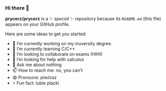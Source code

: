 ### Hi there 👋


**prycerz/prycerz** is a ✨ _special_ ✨ repository because its `README.md` (this file) appears on your GitHub profile.

Here are some ideas to get you started:

- 🔭 I’m currently working on my inuversity degree.
- 🌱 I’m currently learning C/C++
- 👯 I’m looking to collaborate on exams (HIHI)
- 🤔 I’m looking for help with calculus
- 💬 Ask me about nothing
- 📫 How to reach me: no, you can't
- 😄 Pronouns: piw/osz
- ⚡ Fun fact: lubie placki

